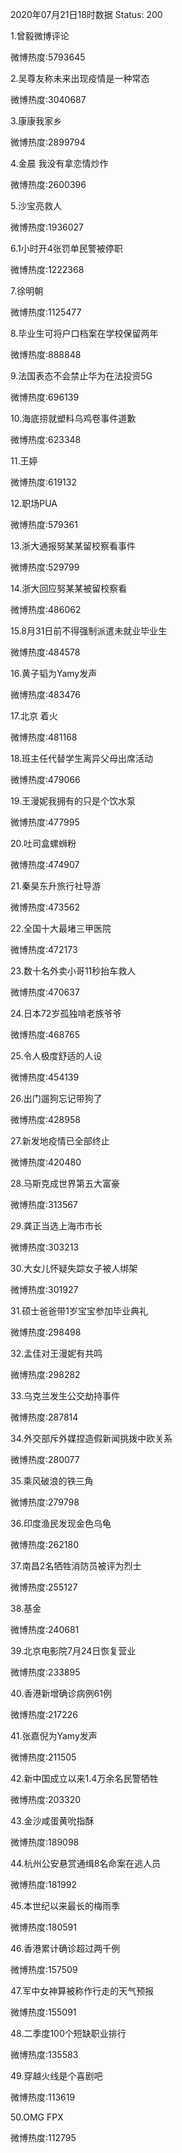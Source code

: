 2020年07月21日18时数据
Status: 200

1.曾毅微博评论

微博热度:5793645

2.吴尊友称未来出现疫情是一种常态

微博热度:3040687

3.康康我家乡

微博热度:2899794

4.金晨 我没有拿恋情炒作

微博热度:2600396

5.沙宝亮救人

微博热度:1936027

6.1小时开4张罚单民警被停职

微博热度:1222368

7.徐明朝

微博热度:1125477

8.毕业生可将户口档案在学校保留两年

微博热度:888848

9.法国表态不会禁止华为在法投资5G

微博热度:696139

10.海底捞就塑料乌鸡卷事件道歉

微博热度:623348

11.王婷

微博热度:619132

12.职场PUA

微博热度:579361

13.浙大通报努某某留校察看事件

微博热度:529799

14.浙大回应努某某被留校察看

微博热度:486062

15.8月31日前不得强制派遣未就业毕业生

微博热度:484578

16.黄子韬为Yamy发声

微博热度:483476

17.北京 着火

微博热度:481168

18.班主任代替学生离异父母出席活动

微博热度:479066

19.王漫妮我拥有的只是个饮水泵

微博热度:477995

20.吐司盒螺蛳粉

微博热度:474907

21.秦昊东升旅行社导游

微博热度:473562

22.全国十大最堵三甲医院

微博热度:472173

23.数十名外卖小哥11秒抬车救人

微博热度:470637

24.日本72岁孤独啃老族爷爷

微博热度:468765

25.令人极度舒适的人设

微博热度:454139

26.出门遛狗忘记带狗了

微博热度:428958

27.新发地疫情已全部终止

微博热度:420480

28.马斯克成世界第五大富豪

微博热度:313567

29.龚正当选上海市市长

微博热度:303213

30.大女儿怀疑失踪女子被人绑架

微博热度:301927

31.硕士爸爸带1岁宝宝参加毕业典礼

微博热度:298498

32.孟佳对王漫妮有共鸣

微博热度:298282

33.乌克兰发生公交劫持事件

微博热度:287814

34.外交部斥外媒捏造假新闻挑拨中欧关系

微博热度:280077

35.乘风破浪的铁三角

微博热度:279798

36.印度渔民发现金色乌龟

微博热度:262180

37.南昌2名牺牲消防员被评为烈士

微博热度:255127

38.基金

微博热度:240681

39.北京电影院7月24日恢复营业

微博热度:233895

40.香港新增确诊病例61例

微博热度:217226

41.张嘉倪为Yamy发声

微博热度:211505

42.新中国成立以来1.4万余名民警牺牲

微博热度:203320

43.金沙咸蛋黄吮指酥

微博热度:189098

44.杭州公安悬赏通缉8名命案在逃人员

微博热度:181992

45.本世纪以来最长的梅雨季

微博热度:180591

46.香港累计确诊超过两千例

微博热度:157509

47.军中女神算被称作行走的天气预报

微博热度:155091

48.二季度100个短缺职业排行

微博热度:135583

49.穿越火线是个喜剧吧

微博热度:113619

50.OMG FPX

微博热度:112795

